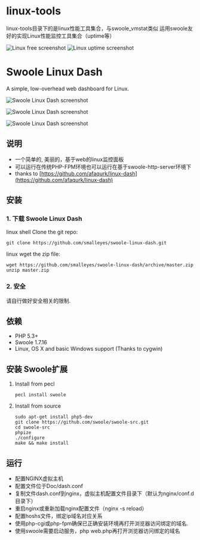 # linux-tools
linux-tools目录下的是linux性能工具集合，与swoole_vmstat类似
运用swoole友好的实现Linux性能监控工具集合（uptime等）

![Linux free screenshot](https://raw.githubusercontent.com/smalleyes/swoole-linux-dash/master/linux-tools/free/doc/free.png)
![Linux uptime screenshot](https://raw.githubusercontent.com/smalleyes/swoole-linux-dash/master/linux-tools/uptime/doc/uptime.png)

# Swoole Linux Dash

A simple, low-overhead web dashboard for Linux.

![Swoole Linux Dash screenshot](https://raw.githubusercontent.com/smalleyes/swoole-linux-dash/master/Doc/cmd.png)

![Swoole Linux Dash screenshot](https://raw.githubusercontent.com/smalleyes/swoole-linux-dash/master/Doc/dash1.png)

![Swoole Linux Dash screenshot](https://raw.githubusercontent.com/smalleyes/swoole-linux-dash/master/Doc/dash3.png)

## 说明
* 一个简单的, 美丽的，基于web的linux监控面板
* 可以运行在传统PHP-FPM环境也可以运行在基于swoole-http-server环境下
* thanks to [https://github.com/afaqurk/linux-dash](https://github.com/afaqurk/linux-dash)

## 安装

### 1. 下载 Swoole Linux Dash

linux shell Clone the git repo: 
```
git clone https://github.com/smalleyes/swoole-linux-dash.git
```
linux wget the zip file:
```
wget https://github.com/smalleyes/swoole-linux-dash/archive/master.zip
unzip master.zip
```
### 2. 安全
请自行做好安全相关的限制.

## 依赖

* PHP 5.3+
* Swoole 1.7.16
* Linux, OS X and basic Windows support (Thanks to cygwin)

## 安装 Swoole扩展

1. Install from pecl
    
    ```
    pecl install swoole
    ```

2. Install from source

    ```
    sudo apt-get install php5-dev
    git clone https://github.com/swoole/swoole-src.git
    cd swoole-src
    phpize
    ./configure
    make && make install
    ```
    
## 运行

* 配置NGINX虚拟主机
* 配置文件位于Doc/dash.conf
* 复制文件dash.conf到nginx，虚拟主机配置文件目录下（默认为nginx/conf.d目录下）
* 重启nginx或重新加载nginx配置文件（nginx -s reload）
* 配置hoshs文件，绑定ip域名对应关系
* 使用php-cgi或php-fpm确保已正确安装环境再打开浏览器访问绑定的域名.
* 使用swoole需要启动服务，php web.php再打开浏览器访问绑定的域名

